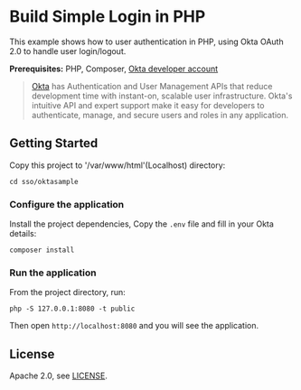 # Build Simple Login in PHP

This example shows how to user authentication in PHP, using Okta OAuth 2.0 to handle user login/logout.


**Prerequisites:** PHP, Composer, [Okta developer account](https://developer.okta.com/)

> [Okta](https://developer.okta.com) has Authentication and User Management APIs that reduce development time with instant-on, scalable user infrastructure. Okta's intuitive API and expert support make it easy for developers to authenticate, manage, and secure users and roles in any application.

## Getting Started

Copy this project to '/var/www/html'(Localhost) directory:

```
cd sso/oktasample
```

### Configure the application

Install the project dependencies, Copy the `.env` file and fill in your Okta details:

```
composer install
```

### Run the application

From the project directory, run:

```
php -S 127.0.0.1:8080 -t public
```

Then open `http://localhost:8080` and you will see the application.

## License

Apache 2.0, see [LICENSE](LICENSE).
